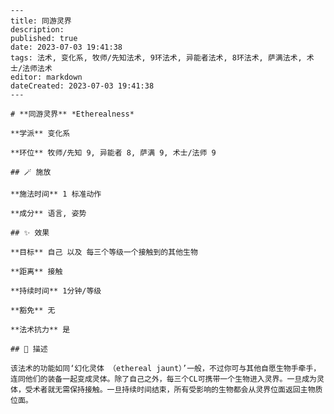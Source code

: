 
    ---
    title: 同游灵界
    description: 
    published: true
    date: 2023-07-03 19:41:38
    tags: 法术, 变化系, 牧师/先知法术, 9环法术, 异能者法术, 8环法术, 萨满法术, 术士/法师法术
    editor: markdown
    dateCreated: 2023-07-03 19:41:38
    ---

    # **同游灵界** *Etherealness*

    **学派** 变化系 

    **环位** 牧师/先知 9, 异能者 8, 萨满 9, 术士/法师 9

    ## 🪄 施放

    **施法时间** 1 标准动作

    **成分** 语言, 姿势

    ## ✨ 效果 

    **目标** 自己 以及 每三个等级一个接触到的其他生物 

    **距离** 接触  

    **持续时间** 1分钟/等级 

    **豁免** 无

    **法术抗力** 是

    ## 📖 描述

    该法术的功能如同‘幻化灵体 （ethereal jaunt）’一般，不过你可与其他自愿生物手牵手，连同他们的装备一起变成灵体。除了自己之外，每三个CL可携带一个生物进入灵界。一旦成为灵体，受术者就无需保持接触。一旦持续时间结束，所有受影响的生物都会从灵界位面返回主物质位面。
    